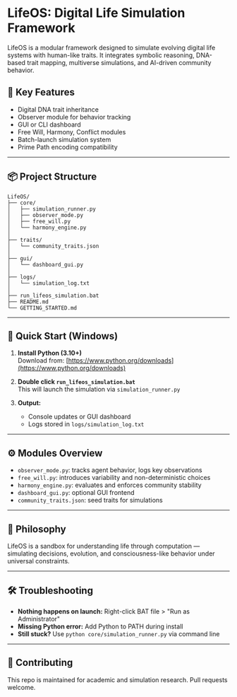 # LifeOS: Digital Life Simulation Framework

LifeOS is a modular framework designed to simulate evolving digital life systems with human-like traits. It integrates symbolic reasoning, DNA-based trait mapping, multiverse simulations, and AI-driven community behavior.

## 🌱 Key Features
- Digital DNA trait inheritance
- Observer module for behavior tracking
- GUI or CLI dashboard
- Free Will, Harmony, Conflict modules
- Batch-launch simulation system
- Prime Path encoding compatibility

---

## 📦 Project Structure
```
LifeOS/
├── core/
│   ├── simulation_runner.py
│   ├── observer_mode.py
│   ├── free_will.py
│   └── harmony_engine.py
│
├── traits/
│   └── community_traits.json
│
├── gui/
│   └── dashboard_gui.py
│
├── logs/
│   └── simulation_log.txt
│
├── run_lifeos_simulation.bat
├── README.md
└── GETTING_STARTED.md
```

---

## 🚀 Quick Start (Windows)
1. **Install Python (3.10+)**  
   Download from: [https://www.python.org/downloads](https://www.python.org/downloads)

2. **Double click `run_lifeos_simulation.bat`**  
   This will launch the simulation via `simulation_runner.py`

3. **Output:**  
   - Console updates or GUI dashboard  
   - Logs stored in `logs/simulation_log.txt`

---

## ⚙️ Modules Overview
- `observer_mode.py`: tracks agent behavior, logs key observations
- `free_will.py`: introduces variability and non-deterministic choices
- `harmony_engine.py`: evaluates and enforces community stability
- `dashboard_gui.py`: optional GUI frontend
- `community_traits.json`: seed traits for simulations

---

## 🧠 Philosophy
LifeOS is a sandbox for understanding life through computation — simulating decisions, evolution, and consciousness-like behavior under universal constraints.

---

## 🛠 Troubleshooting
- **Nothing happens on launch:** Right-click BAT file > "Run as Administrator"
- **Missing Python error:** Add Python to PATH during install
- **Still stuck?** Use `python core/simulation_runner.py` via command line

---

## 🤝 Contributing
This repo is maintained for academic and simulation research. Pull requests welcome.